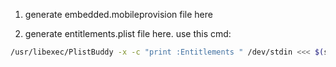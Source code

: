 1. generate embedded.mobileprovision file here

2. generate entitlements.plist file here. use this cmd:
  ```sh
  /usr/libexec/PlistBuddy -x -c "print :Entitlements " /dev/stdin <<< $(security cms -D -i $PROVISION_FILE) > $ENTITLEMENTS_FILE
  ```
